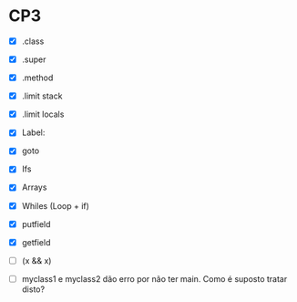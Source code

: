 # CP3

- [x] .class
- [x] .super
- [x] .method
- [x] .limit stack
- [x] .limit locals
  
- [x] Label:
- [x] goto
- [x] Ifs
- [x] Arrays
- [x] Whiles (Loop + if)
- [x] putfield
- [x] getfield
- [ ] (x && x)
- [ ] myclass1 e myclass2 dão erro por não ter main. Como é suposto tratar disto?